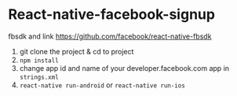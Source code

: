 # React-native-facebook-signup

fbsdk and link https://github.com/facebook/react-native-fbsdk


1. git clone the project & cd to project
2. `npm install`
3. change app id and name of your developer.facebook.com app in `strings.xml`
4. `react-native run-android` or `react-native run-ios`

